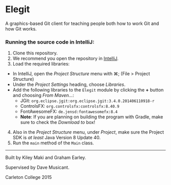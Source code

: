 # Elegit
A graphics-based Git client for teaching people both how to work Git and how Git works.

### Running the source code in IntelliJ:
1. Clone this repository.
2. We recommend you open the repository in [IntelliJ](https://www.jetbrains.com/idea/).
3. Load the required libraries:
 - In IntelliJ, open the *Project Structure* menu with ⌘; (File > Project Structure)
 - Under the *Project Settings* heading, choose *Libraries*.
 - Add the following libraries to the `Elegit` module by clicking the **+** button and choosing *From Maven...*:
     - JGit: `org.eclipse.jgit:org.eclipse.jgit:3.4.0.201406110918-r`
     - ControlsFX: `org.controlsfx:controlsfx:8.40.9`
     - FontAwesomeFX: `de.jensd:fontawesomefx:8.4`
     - **Note**: If you are planning on building the program with Gradle, make sure to check the *Download to* box!
4. Also in the *Project Structure* menu, under *Project*, make sure the Project SDK is *at least* Java Version 8 Update 40.
5. Run the `main` method of the `Main` class.

***

Built by Kiley Maki and Graham Earley.

Supervised by Dave Musicant.

Carleton College 2015
